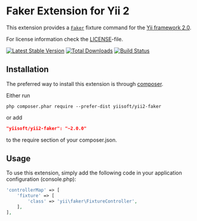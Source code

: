 Faker Extension for Yii 2
=========================

This extension provides a [`Faker`](https://github.com/fzaninotto/Faker) fixture command for the [Yii framework 2.0](http://www.yiiframework.com).

For license information check the [LICENSE](LICENSE.md)-file.

[![Latest Stable Version](https://poser.pugx.org/yiisoft/yii2-faker/v/stable.png)](https://packagist.org/packages/yiisoft/yii2-faker)
[![Total Downloads](https://poser.pugx.org/yiisoft/yii2-faker/downloads.png)](https://packagist.org/packages/yiisoft/yii2-faker)
[![Build Status](https://travis-ci.org/yiisoft/yii2-faker.svg?branch=master)](https://travis-ci.org/yiisoft/yii2-faker)


Installation
------------

The preferred way to install this extension is through [composer](http://getcomposer.org/download/).

Either run

```
php composer.phar require --prefer-dist yiisoft/yii2-faker
```

or add

```json
"yiisoft/yii2-faker": "~2.0.0"
```

to the require section of your composer.json.


Usage
-----

To use this extension,  simply add the following code in your application configuration (console.php):

```php
'controllerMap' => [
    'fixture' => [
        'class' => 'yii\faker\FixtureController',
    ],
],
```
